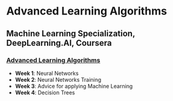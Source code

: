 # Advanced Learning Algorithms

## Machine Learning Specialization, DeepLearning.AI, Coursera

### [Advanced Learning Algorithms](https://www.coursera.org/learn/advanced-learning-algorithms)

- **Week 1**: Neural Networks
- **Week 2**: Neural Networks Training
- **Week 3**: Advice for applying Machine Learning
- **Week 4**: Decision Trees
